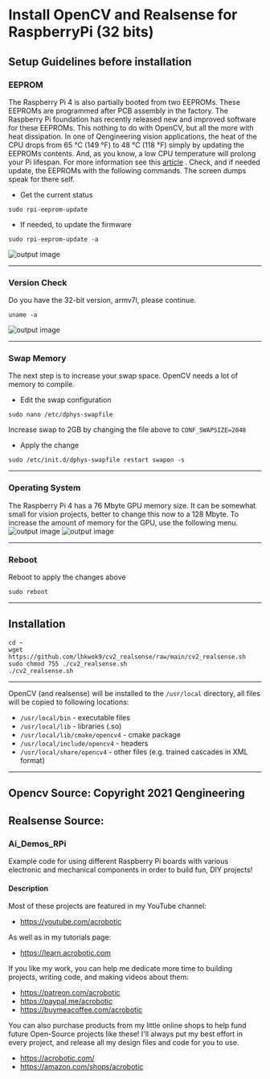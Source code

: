 # Install OpenCV and Realsense for RaspberryPi (32 bits)<br/>

## Setup Guidelines before installation<br/>

### EEPROM<br/>
The Raspberry Pi 4 is also partially booted from two EEPROMs. These EEPROMs are programmed after PCB assembly in the factory. 
The Raspberry Pi foundation has recently released new and improved software for these EEPROMs. 
This nothing to do with OpenCV, but all the more with heat dissipation. 
In one of Qengineering vision applications, the heat of the CPU drops from 65 °C (149 °F) to 48 °C (118 °F) simply by updating the EEPROMs contents. 
And, as you know, a low CPU temperature will prolong your Pi lifespan. For more information see this [article]( https://www.hackster.io/news/raspberry-pi-4-firmware-updates-tested-a-deep-dive-into-thermal-performance-and-optimization-2f22c78e7089 )
.
Check, and if needed update, the EEPROMs with the following commands. The screen dumps speak for there self.
- Get the current status
```
sudo rpi-eeprom-update
```
- If needed, to update the firmware
```
sudo rpi-eeprom-update -a
```
![output image]( https://qengineering.eu/images/EEPROM_9ag2gdtq.webp )

------------

### Version Check<br/>
Do you have the 32-bit version, armv7l, please continue.
```
uname -a
```
![output image]( https://qengineering.eu/images/Version32_64.webp )

------------

### Swap Memory<br/>
The next step is to increase your swap space. OpenCV needs a lot of memory to compile. 
- Edit the swap configuration
```
sudo nano /etc/dphys-swapfile
```
Increase swap to 2GB by changing the file above to `CONF_SWAPSIZE=2048`
- Apply the change
```
sudo /etc/init.d/dphys-swapfile restart swapon -s
```

------------

### Operating System<br/>
The Raspberry Pi 4 has a 76 Mbyte GPU memory size. It can be somewhat small for vision projects, better to change this now to a 128 Mbyte. To increase the amount of memory for the GPU, use the following menu.
![output image]( https://qengineering.eu/images/Raspi_Configuration_v3xvndqr.webp )
![output image]( https://qengineering.eu/images/Raspi_Configuration_2_7eh7npud.webp )

------------

### Reboot
Reboot to apply the changes above
```
sudo reboot
```

------------

## Installation
```
cd ~
wget https://github.com/lhkwok9/cv2_realsense/raw/main/cv2_realsense.sh
sudo chmod 755 ./cv2_realsense.sh
./cv2_realsense.sh
```

------------

OpenCV (and realsense) will be installed to the `/usr/local` directory, all files will be copied to following locations:<br/>

- `/usr/local/bin` - executable files<br/>
- `/usr/local/lib` - libraries (.so)<br/>
- `/usr/local/lib/cmake/opencv4` - cmake package<br/>
- `/usr/local/include/opencv4` - headers<br/>
- `/usr/local/share/opencv4` - other files (e.g. trained cascades in XML format)<br/>

------------

## Opencv Source: Copyright 2021 Qengineering
## Realsense Source:
### Ai_Demos_RPi

Example code for using different Raspberry Pi boards with various electronic and mechanical components in order to build fun, DIY projects!

#### Description

Most of these projects are featured in my YouTube channel:
   * https://youtube.com/acrobotic

As well as in my tutorials page:
   * https://learn.acrobotic.com

If you like my work, you can help me dedicate more time to building projects, 
writing code, and making videos about them:
   * https://patreon.com/acrobotic
   * https://paypal.me/acrobotic
   * https://buymeacoffee.com/acrobotic

You can also purchase products from my little online shops to help fund future 
Open-Source projects like these! I'll always put my best effort in every project, 
and release all my design files and code for you to use. 
   * https://acrobotic.com/
   * https://amazon.com/shops/acrobotic

